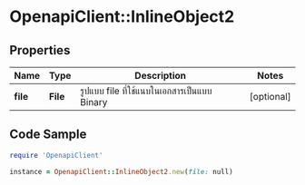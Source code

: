 # OpenapiClient::InlineObject2

## Properties

Name | Type | Description | Notes
------------ | ------------- | ------------- | -------------
**file** | **File** | รูปแบบ file ที่ใช้แนบในเอกสารเป็นแบบ Binary | [optional] 

## Code Sample

```ruby
require 'OpenapiClient'

instance = OpenapiClient::InlineObject2.new(file: null)
```


